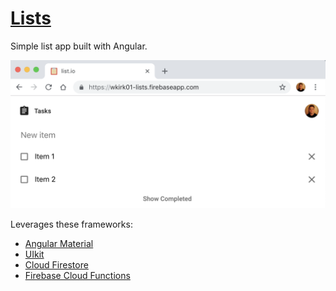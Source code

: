 # [Lists](https://wkirk01-lists.firebaseapp.com/)

Simple list app built with Angular. 

![alt text](readme-image.png "Logo Title Text 1")

Leverages these frameworks:
* [Angular Material](https://material.angular.io/)
* [UIkit](https://getuikit.com/docs/introduction)
* [Cloud Firestore](https://firebase.google.com/docs/firestore/)
* [Firebase Cloud Functions](https://firebase.google.com/docs/functions/)